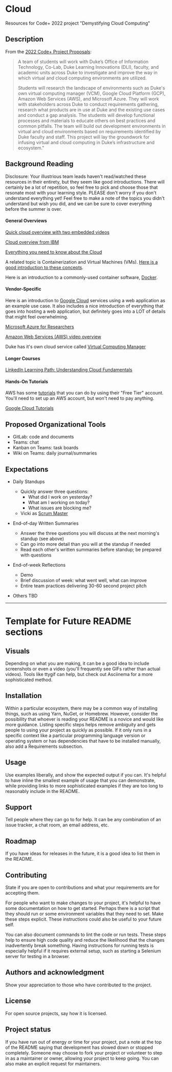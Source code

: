# Cloud

Resources for Code+ 2022 project "Demystifying Cloud Computing"

## Description

From the [2022 Code+ Project Proposals](https://codeplus.duke.edu/projects/demystifying-cloud-computing-duke): 

>A team of students will work with Duke’s Office of Information Technology, Co-Lab, Duke Learning Innovations (DLI), faculty, and academic units across Duke to investigate and improve the way in which virtual and cloud computing environments are utilized. 
>
>Students will research the landscape of environments such as Duke's own virtual computing manager (VCM), Google Cloud Platform (GCP), Amazon Web Services (AWS), and Microsoft Azure. They will work with stakeholders across Duke to conduct requirements gathering, research what products are in use at Duke and the existing use cases and conduct a gap analysis. The students will develop functional processes and materials to educate others on best practices and common pitfalls. The team will build out development environments in virtual and cloud environments based on requirements identified by Duke faculty and staff. This project will lay the groundwork for infusing virtual and cloud computing in Duke’s infrastructure and ecosystem." 

## Background Reading

Disclosure: Your illustrious team leads haven't read/watched these resources in their entirety, but they seem like good introductions. There will certainly be a lot of repetition, so feel free to pick and choose those that resonate most with your learning style. PLEASE don't worry if you don't understand everything yet! Feel free to make a note of the topics you didn't understand but wish you did, and we can be sure to cover everything before the summer is over.

#### General Overviews

[Quick cloud overview with two embedded videos](https://www.techtarget.com/searchcloudcomputing/definition/cloud-computing)

[Cloud overview from IBM](https://www.ibm.com/cloud/learn/cloud-computing)

[Everything you need to know about the Cloud](https://www.zdnet.com/article/what-is-cloud-computing-everything-you-need-to-know-about-the-cloud/)

A related topic is Containerization and Virtual Machines (VMs). [Here is a good introduction to these concepts](https://medium.com/geekculture/introduction-to-containers-basics-of-containerization-bb60503df931).

Here is an introduction to a commonly-used container software, [Docker](https://turbofuture.com/computers/introductiontodocker).

#### Vendor-Specific

Here is an introduction to [Google Cloud](https://www.youtube.com/watch?v=IeMYQ-qJeK4) services using a web application as an example use case. It also includes a nice introduction of everything that goes into hosting a web application, but definitely goes into a LOT of details that might feel overwhelming.

[Microsoft Azure for Researchers](https://docs.microsoft.com/en-us/learn/paths/researcher-introduction-to-cloud-computing/)

[Amazon Web Services (AWS) video overview](https://www.youtube.com/watch?v=B08iQQhXG1Y)

Duke has it's own cloud service called [Virtual Computing Manager](https://vcm.duke.edu/help)

#### Longer Courses

[LinkedIn Learning Path: Understanding Cloud Fundamentals](https://www.linkedin.com/learning/paths/understanding-cloud-fundamentals?u=77842946)

#### Hands-On Tutorials

AWS has some [tutorials](https://docs.aws.amazon.com/index.html#tutorials) that you can do by using their "Free Tier" account. You'll need to set up an AWS account, but won't need to pay anything.

[Google Cloud Tutorials](https://inthecloud.withgoogle.com/cloud-learning-paths-22/register.html)

## Proposed Organizational Tools

* GitLab: code and documents
* Teams: chat
* Kanban on Teams: task boards
* Wiki on Teams: daily journal/summaries

## Expectations

* Daily Standups
    * Quickly answer three questions:
        * What did I work on yesterday?
        * What am I working on today?
        * What issues are blocking me?
    * Vicki as [Scrum Master](https://www.atlassian.com/agile/scrum/scrum-master)

* End-of-day Written Summaries
    * Answer the three questions you will discuss at the next morning's standup (see above)
    * Can go into more detail than you will at the standup if needed
    * Read each other's written summaries before standup; be prepared with questions

* End-of-week Reflections
    * Demo
    * Brief discussion of week: what went well, what can improve
    * Entire team practices delivering 30-60 second project pitch

* Others TBD

---
# Template for Future README sections

## Visuals
Depending on what you are making, it can be a good idea to include screenshots or even a video (you'll frequently see GIFs rather than actual videos). Tools like ttygif can help, but check out Asciinema for a more sophisticated method.

## Installation
Within a particular ecosystem, there may be a common way of installing things, such as using Yarn, NuGet, or Homebrew. However, consider the possibility that whoever is reading your README is a novice and would like more guidance. Listing specific steps helps remove ambiguity and gets people to using your project as quickly as possible. If it only runs in a specific context like a particular programming language version or operating system or has dependencies that have to be installed manually, also add a Requirements subsection.

## Usage
Use examples liberally, and show the expected output if you can. It's helpful to have inline the smallest example of usage that you can demonstrate, while providing links to more sophisticated examples if they are too long to reasonably include in the README.

## Support
Tell people where they can go to for help. It can be any combination of an issue tracker, a chat room, an email address, etc.

## Roadmap
If you have ideas for releases in the future, it is a good idea to list them in the README.

## Contributing
State if you are open to contributions and what your requirements are for accepting them.

For people who want to make changes to your project, it's helpful to have some documentation on how to get started. Perhaps there is a script that they should run or some environment variables that they need to set. Make these steps explicit. These instructions could also be useful to your future self.

You can also document commands to lint the code or run tests. These steps help to ensure high code quality and reduce the likelihood that the changes inadvertently break something. Having instructions for running tests is especially helpful if it requires external setup, such as starting a Selenium server for testing in a browser.

## Authors and acknowledgment
Show your appreciation to those who have contributed to the project.

## License
For open source projects, say how it is licensed.

## Project status
If you have run out of energy or time for your project, put a note at the top of the README saying that development has slowed down or stopped completely. Someone may choose to fork your project or volunteer to step in as a maintainer or owner, allowing your project to keep going. You can also make an explicit request for maintainers.
